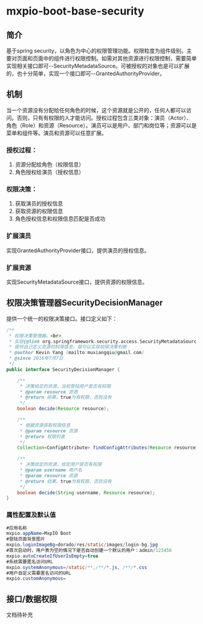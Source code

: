 # mxpio-boot-base-security
## 简介
基于spring security，以角色为中心的权限管理功能。权限粒度为组件级别。主要对页面和页面中的组件进行权限控制。如需对其他资源进行权限控制，需要简单实现相关接口即可--SecurityMetadataSource。可被授权的对象也是可以扩展的，也十分简单，实现一个接口即可--GrantedAuthorityProvider。
## 机制
当一个资源没有分配给任何角色的时候，这个资源就是公开的，任何人都可以访问。否则，只有有权限的人才能访问。授权过程包含三类对象：演员（Actor）、角色（Role）和资源（Resource）。演员可以是用户、部门和岗位等；资源可以是菜单和组件等。演员和资源可以任意扩展。
### 授权过程：
1. 资源分配给角色（权限信息）
2. 角色授权给演员（授权信息）
### 权限决策：
1. 获取演员的授权信息
2. 获取资源的权限信息
3. 角色授权信息和权限信息匹配是否成功
### 扩展演员
实现GrantedAuthorityProvider接口，提供演员的授权信息。
### 扩展资源
实现SecurityMetadataSource接口，提供资源的权限信息。
## 权限决策管理器SecurityDecisionManager
提供一个统一的权限决策接口。接口定义如下：
```java
/**
 * 权限决策管理器。<br>
 * 实现{@link org.springframework.security.access.SecurityMetadataSource}来<br>
 * 提供自己定义资源的权限信息，就可以实现权限决策判断
 * @author Kevin Yang (mailto:muxiangqiu@gmail.com)
 * @since 2016年7月7日
 */
public interface SecurityDecisionManager {

	/**
	 * 决策给定的资源，当前登陆用户是否有权限
	 * @param resource 资源
	 * @return 结果。true为有权限，否则没有
	 */
	boolean decide(Resource resource);

	/**
	 * 根据资源获取权限信息
	 * @param resource 资源
	 * @return 权限列表
	 */
	Collection<ConfigAttribute> findConfigAttributes(Resource resource);

	/**
	 * 决策给定的资源，给定用户是否有权限
	 * @param username 用户名
	 * @param resource 资源
	 * @return 结果。true为有权限，否则没有
	 */
	boolean decide(String username, Resource resource);
}

```
### 属性配置及默认值
```java
#应用名称
mxpio.appName=MxpIO Boot
#登陆页面背景图片
mxpio.loginImageBg=dorado/res/static/images/login-bg.jpg
#首次启动时，用户表为空的情况下是否自动创建一个默认的用户：admin/123456
mxpio.autoCreateIfUserIsEmpty=true
#系统需要匿名访问URL
mxpio.systemAnonymous=/static/**,/**/*.js, /**/*.css
#用户自定义需要匿名访问的URL
mxpio.customAnonymous=
```
## 接口/数据权限
文档待补充
